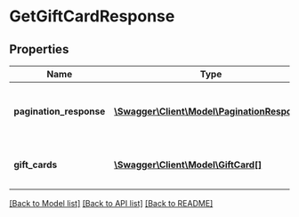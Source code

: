 # GetGiftCardResponse

## Properties
Name | Type | Description | Notes
------------ | ------------- | ------------- | -------------
**pagination_response** | [**\Swagger\Client\Model\PaginationResponse**](PaginationResponse.md) | Contains information about the pagination used. | [optional] 
**gift_cards** | [**\Swagger\Client\Model\GiftCard[]**](GiftCard.md) | Contains information about the gift cards. | [optional] 

[[Back to Model list]](../README.md#documentation-for-models) [[Back to API list]](../README.md#documentation-for-api-endpoints) [[Back to README]](../README.md)


